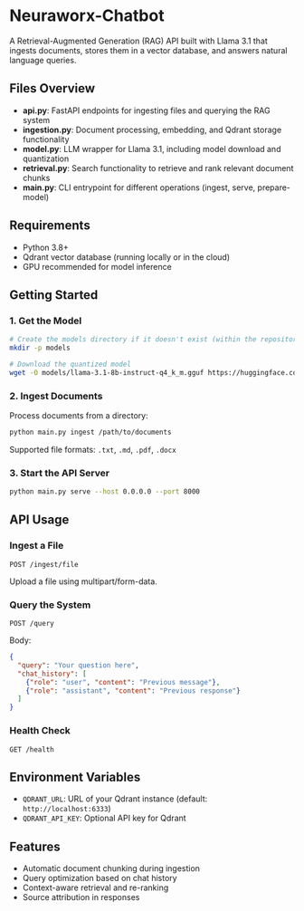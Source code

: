 # Neuraworx-Chatbot

A Retrieval-Augmented Generation (RAG) API built with Llama 3.1 that ingests documents, stores them in a vector database, and answers natural language queries.

## Files Overview

- **api.py**: FastAPI endpoints for ingesting files and querying the RAG system
- **ingestion.py**: Document processing, embedding, and Qdrant storage functionality
- **model.py**: LLM wrapper for Llama 3.1, including model download and quantization
- **retrieval.py**: Search functionality to retrieve and rank relevant document chunks
- **main.py**: CLI entrypoint for different operations (ingest, serve, prepare-model)

## Requirements

- Python 3.8+
- Qdrant vector database (running locally or in the cloud)
- GPU recommended for model inference

## Getting Started

### 1. Get the Model
```bash
# Create the models directory if it doesn't exist (within the repository folder Neuraworx-Chatbot)
mkdir -p models

# Download the quantized model
wget -O models/llama-3.1-8b-instruct-q4_k_m.gguf https://huggingface.co/modularai/Llama-3.1-8B-Instruct-GGUF/resolve/main/llama-3.1-8b-instruct-q4_k_m.gguf
```
### 2. Ingest Documents

Process documents from a directory:

```bash
python main.py ingest /path/to/documents
```

Supported file formats: `.txt`, `.md`, `.pdf`, `.docx`

### 3. Start the API Server

```bash
python main.py serve --host 0.0.0.0 --port 8000
```

## API Usage

### Ingest a File
```
POST /ingest/file
```
Upload a file using multipart/form-data.

### Query the System
```
POST /query
```
Body:
```json
{
  "query": "Your question here",
  "chat_history": [
    {"role": "user", "content": "Previous message"},
    {"role": "assistant", "content": "Previous response"}
  ]
}
```

### Health Check
```
GET /health
```

## Environment Variables

- `QDRANT_URL`: URL of your Qdrant instance (default: `http://localhost:6333`)
- `QDRANT_API_KEY`: Optional API key for Qdrant

## Features

- Automatic document chunking during ingestion
- Query optimization based on chat history
- Context-aware retrieval and re-ranking
- Source attribution in responses
